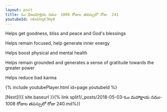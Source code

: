 ```yaml
---
layout: post
title: ఓం విజయాక్షయ నమః- 1008 రోజుల తపస్సులో రోజు  241
youtubeId: n6xGhqX7Hy0
---
```

 
 
Helps get goodness, bliss and peace and God's blessings
 
Helps remain focused, help generate inner energy 
 
Helps boost physical and mental health 
 
Helps remain grounded and generates a sense of gratitude towards the greater power 
 
Helps reduce bad karma
 
 
 
 


{% include youtubePlayer.html id=page.youtubeId %}
 
[Next]({{ site.baseurl }}{% link  split1/_posts/2018-05-03-ఓం మహాక్షాయ నమః- 1008 రోజుల తపస్సులో రోజు  240.md%})
 
